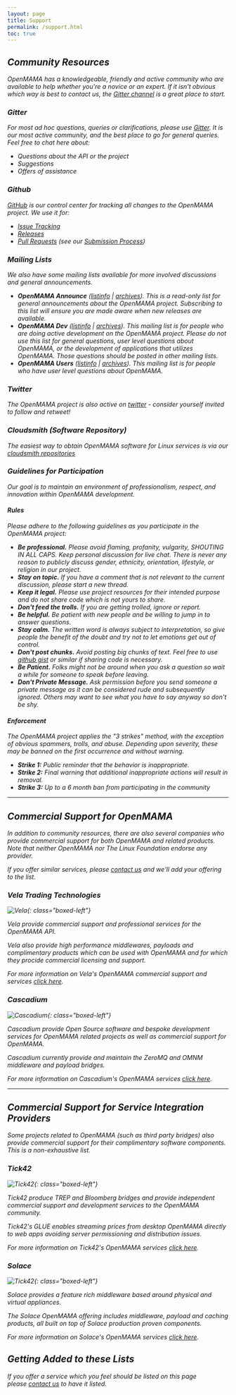 ```yaml
---
layout: page
title: Support
permalink: /support.html
toc: true
---
```


## <i class='fa fa-users'/> Community Resources

OpenMAMA has a knowledgeable, friendly and active community who are available to help whether you're a novice or an
expert. If it isn't obvious which way is best to contact us, the [Gitter channel](https://gitter.im/OpenMAMA/OpenMAMA)
is a great place to start.

### <i class='fab fa-gitter'/> Gitter

For most ad hoc questions, queries or clarifications, please use [Gitter](https://gitter.im/OpenMAMA/OpenMAMA). It is
our most active community, and the best place to go for general queries. Feel free to chat here about:

* Questions about the API or the project
* Suggestions
* Offers of assistance

### <i class='fab fa-github'/> Github

[GitHub](https://github.com/OpenMAMA/OpenMAMA/issues) is our control center for tracking all changes to the OpenMAMA
project. We use it for:

* [Issue Tracking](https://github.com/OpenMAMA/OpenMAMA/issues)
* [Releases](https://github.com/OpenMAMA/OpenMAMA/releases)
* [Pull Requests](https://github.com/OpenMAMA/OpenMAMA/pulls) (see our [Submission Process](openmama_submission_process))


### <i class='fa fa-envelope'/> Mailing Lists

We also have some mailing lists available for more involved discussions and general announcements.

* **OpenMAMA Announce** ([listinfo](http://lists.openmama.org/mailman/listinfo/openmama-announcements) \| [archives](http://lists.openmama.org/pipermail/openmama-announcements/)). 
This is a read-only list for general announcements about the OpenMAMA project. Subscribing to this list will ensure you
are made aware when new releases are available.
* **OpenMAMA Dev** ([listinfo](http://lists.openmama.org/mailman/listinfo/openmama-dev) \| [archives](http://lists.openmama.org/pipermail/openmama-users/)). This mailing list is for people who are doing active development on the OpenMAMA project. Please do not use this list for general questions, user level questions about OpenMAMA, or the development of applications that utilizes OpenMAMA. Those questions should be posted in other mailing lists.
* **OpenMAMA Users** ([listinfo](http://lists.openmama.org/mailman/listinfo/openmama-users) \| [archives](http://lists.openmama.org/pipermail/openmama-users/)). This mailing list is for people who have user level questions about OpenMAMA.


### <i class='fab fa-twitter'/> Twitter

The OpenMAMA project is also active on [twitter](https://twitter.com/openmamaproject) - consider yourself invited to
follow and retweet!


### <i class='fab fa-cloudsmith'/> Cloudsmith (Software Repository)

The easiest way to obtain OpenMAMA software for Linux services is via our
[cloudsmith repositories](https://cloudsmith.io/~openmama/repos/openmama/setup)


### <i class='fa fa-clipboard'/> Guidelines for Participation

Our goal is to maintain an environment of professionalism, respect, and innovation within OpenMAMA development.

#### <i class='fas fa-user-check'/> Rules

Please adhere to the following guidelines as you participate in the OpenMAMA project:
* **Be professional.** Please avoid flaming, profanity, vulgarity, SHOUTING IN ALL CAPS. Keep personal discussion for
  live chat. There is never any reason to publicly discuss gender, ethnicity, orientation, lifestyle, or religion in our project.
* **Stay on topic.** If you have a comment that is not relevant to the current discussion, please start a new thread.
* **Keep it legal.** Please use project resources for their intended purpose and do not share code which is not yours to share.
* **Don't feed the trolls.** If you are getting trolled, ignore or report.
* **Be helpful.** Be patient with new people and be willing to jump in to answer questions.
* **Stay calm.** The written word is always subject to interpretation, so give people the benefit of the doubt and try
  not to let emotions get out of control.
* **Don't post chunks.** Avoid posting *big chunks* of text. Feel free to use [github gist](https://gist.github.com/) or
  similar if sharing code is necessary.
* **Be Patient.** Folks might not be around when you ask a question so wait a while for someone to speak before leaving.
* **Don't Private Message.** Ask permission before you send someone a private message as it can be considered rude and
  subsequently ignored. Others may want to see what you have to say anyway so don't be shy.

#### <i class='fa fa-gavel'/> Enforcement

The OpenMAMA project applies the "3 strikes" method, with the exception of obvious spammers, trolls, and abuse.
Depending upon severity, these may be banned on the first occurrence and without warning.
* **Strike 1:** Public reminder that the behavior is inappropriate.
* **Strike 2:** Final warning that additional inappropriate actions will result in removal.
* **Strike 3:** Up to a 6 month ban from participating in the community

----

## Commercial Support for OpenMAMA

In addition to community resources, there are also several companies who provide commercial support for both OpenMAMA
and related products. Note that neither OpenMAMA nor The Linux Foundation endorse any provider.

If you offer similar services, please [contact us](contact) and we'll add your offering to the list.

### Vela Trading Technologies

![Vela](images/logos/vela.png){: class="boxed-left"}

Vela provide commercial support and professional services for the OpenMAMA API.

Vela also provide high performance middlewares, payloads and complimentary products which can be used with OpenMAMA
and for which they procide commercial licensing and support.

For more information on Vela's OpenMAMA commercial support and services [click here](https://tradevela.com/products).

### Cascadium

![Cascadium](images/logos/cascadium.png){: class="boxed-left"}

Cascadium provide Open Source software and bespoke development services for OpenMAMA related projects as well as commercial
support for OpenMAMA.

Cascadium currently provide and maintain the ZeroMQ and OMNM middleware and payload bridges.

For more information on Cascadium's OpenMAMA services [click here](http://cascadium.io).

----

## Commercial Support for Service Integration Providers

Some projects related to OpenMAMA (such as third party bridges) also provide commercial support for their complimentary
software components. This is a non-exhaustive list.

### Tick42

![Tick42](images/logos/tick42.png){: class="boxed-left"}

Tick42 produce TREP and Bloomberg bridges and provide independent commercial support and development services to the OpenMAMA community.

Tick42's GLUE enables streaming prices from desktop OpenMAMA directly to web apps avoiding server permissioning and distribution issues.

For more information on Tick42's OpenMAMA services [click here](http://www.tick42.com/products).

### Solace

![Tick42](images/logos/solace.png){: class="boxed-left"}

Solace provides a feature rich middleware based around physical and virtual appliances.

The Solace OpenMAMA offering includes middleware, payload and caching products, all built on top of Solace production proven components.

For more information on Solace's OpenMAMA services [click here](http://www.solace.com/industries/financial-services/openmama).


Getting Added to these Lists
---------------------

If you offer a service which you feel should be listed on this page please [contact us](contact) to have it listed.